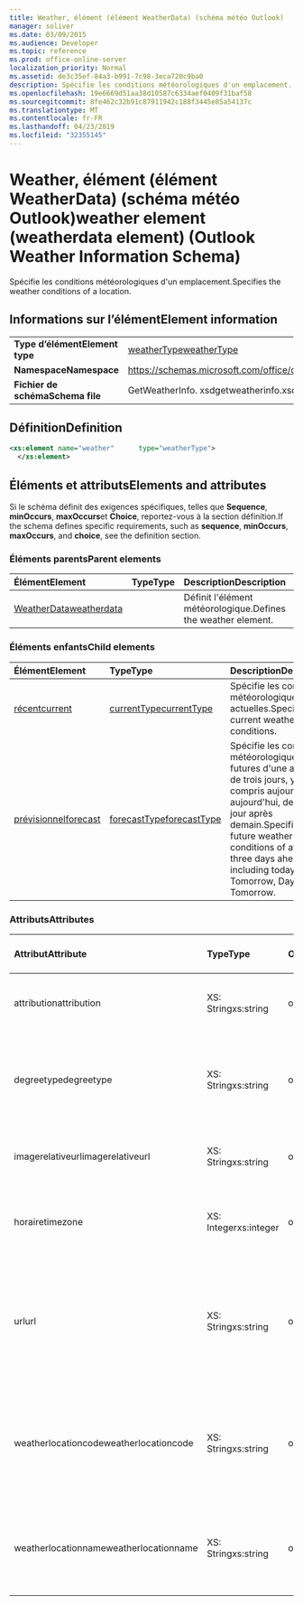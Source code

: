 ```yaml
---
title: Weather, élément (élément WeatherData) (schéma météo Outlook)
manager: soliver
ms.date: 03/09/2015
ms.audience: Developer
ms.topic: reference
ms.prod: office-online-server
localization_priority: Normal
ms.assetid: de3c35ef-84a3-b991-7c98-3eca720c9ba0
description: Spécifie les conditions météorologiques d'un emplacement.
ms.openlocfilehash: 19e6669d51aa38d10587c6334aef0409f31baf58
ms.sourcegitcommit: 8fe462c32b91c87911942c188f3445e85a54137c
ms.translationtype: MT
ms.contentlocale: fr-FR
ms.lasthandoff: 04/23/2019
ms.locfileid: "32355145"
---
```

# <a name="weather-element-weatherdata-element-outlook-weather-information-schema"></a><span data-ttu-id="ca9a8-103">Weather, élément (élément WeatherData) (schéma météo Outlook)</span><span class="sxs-lookup"><span data-stu-id="ca9a8-103">weather element (weatherdata element) (Outlook Weather Information Schema)</span></span>

<span data-ttu-id="ca9a8-104">Spécifie les conditions météorologiques d'un emplacement.</span><span class="sxs-lookup"><span data-stu-id="ca9a8-104">Specifies the weather conditions of a location.</span></span>
  
## <a name="element-information"></a><span data-ttu-id="ca9a8-105">Informations sur l’élément</span><span class="sxs-lookup"><span data-stu-id="ca9a8-105">Element information</span></span>

|||
|:-----|:-----|
|<span data-ttu-id="ca9a8-106">**Type d’élément**</span><span class="sxs-lookup"><span data-stu-id="ca9a8-106">**Element type**</span></span> <br/> |[<span data-ttu-id="ca9a8-107">weatherType</span><span class="sxs-lookup"><span data-stu-id="ca9a8-107">weatherType</span></span>](weathertype-complextype-outlook-weather-information-schema.md) <br/> |
|<span data-ttu-id="ca9a8-108">**Namespace**</span><span class="sxs-lookup"><span data-stu-id="ca9a8-108">**Namespace**</span></span> <br/> |https://schemas.microsoft.com/office/outlook/15/getweatherinfo.xsd  <br/> |
|<span data-ttu-id="ca9a8-109">**Fichier de schéma**</span><span class="sxs-lookup"><span data-stu-id="ca9a8-109">**Schema file**</span></span> <br/> |<span data-ttu-id="ca9a8-110">GetWeatherInfo. xsd</span><span class="sxs-lookup"><span data-stu-id="ca9a8-110">getweatherinfo.xsd</span></span>  <br/> |
   
## <a name="definition"></a><span data-ttu-id="ca9a8-111">Définition</span><span class="sxs-lookup"><span data-stu-id="ca9a8-111">Definition</span></span>

```XML
<xs:element name="weather"      type="weatherType">
  </xs:element>  

```

## <a name="elements-and-attributes"></a><span data-ttu-id="ca9a8-112">Éléments et attributs</span><span class="sxs-lookup"><span data-stu-id="ca9a8-112">Elements and attributes</span></span>

<span data-ttu-id="ca9a8-113">Si le schéma définit des exigences spécifiques, telles que **Sequence**, **minOccurs**, **maxOccurs**et **Choice**, reportez-vous à la section définition.</span><span class="sxs-lookup"><span data-stu-id="ca9a8-113">If the schema defines specific requirements, such as **sequence**, **minOccurs**, **maxOccurs**, and **choice**, see the definition section.</span></span> 
  
### <a name="parent-elements"></a><span data-ttu-id="ca9a8-114">Éléments parents</span><span class="sxs-lookup"><span data-stu-id="ca9a8-114">Parent elements</span></span>

|<span data-ttu-id="ca9a8-115">**Élément**</span><span class="sxs-lookup"><span data-stu-id="ca9a8-115">**Element**</span></span>|<span data-ttu-id="ca9a8-116">**Type**</span><span class="sxs-lookup"><span data-stu-id="ca9a8-116">**Type**</span></span>|<span data-ttu-id="ca9a8-117">**Description**</span><span class="sxs-lookup"><span data-stu-id="ca9a8-117">**Description**</span></span>|
|:-----|:-----|:-----|
|[<span data-ttu-id="ca9a8-118">WeatherData</span><span class="sxs-lookup"><span data-stu-id="ca9a8-118">weatherdata</span></span>](weatherdata-element-outlook-weather-information-schema.md) <br/> ||<span data-ttu-id="ca9a8-119">Définit l'élément météorologique.</span><span class="sxs-lookup"><span data-stu-id="ca9a8-119">Defines the weather element.</span></span>  <br/> |
   
### <a name="child-elements"></a><span data-ttu-id="ca9a8-120">Éléments enfants</span><span class="sxs-lookup"><span data-stu-id="ca9a8-120">Child elements</span></span>

|<span data-ttu-id="ca9a8-121">**Élément**</span><span class="sxs-lookup"><span data-stu-id="ca9a8-121">**Element**</span></span>|<span data-ttu-id="ca9a8-122">**Type**</span><span class="sxs-lookup"><span data-stu-id="ca9a8-122">**Type**</span></span>|<span data-ttu-id="ca9a8-123">**Description**</span><span class="sxs-lookup"><span data-stu-id="ca9a8-123">**Description**</span></span>|
|:-----|:-----|:-----|
|[<span data-ttu-id="ca9a8-124">récent</span><span class="sxs-lookup"><span data-stu-id="ca9a8-124">current</span></span>](current-element-weathertype-complextypeoutlook-weather-information-schema.md) <br/> |[<span data-ttu-id="ca9a8-125">currentType</span><span class="sxs-lookup"><span data-stu-id="ca9a8-125">currentType</span></span>](currenttype-complextype-outlook-weather-information-schema.md) <br/> |<span data-ttu-id="ca9a8-126">Spécifie les conditions météorologiques actuelles.</span><span class="sxs-lookup"><span data-stu-id="ca9a8-126">Specifies the current weather conditions.</span></span>  <br/> |
|[<span data-ttu-id="ca9a8-127">prévisionnel</span><span class="sxs-lookup"><span data-stu-id="ca9a8-127">forecast</span></span>](forecast-element-weathertype-complextypeoutlook-weather-information-schema.md) <br/> |[<span data-ttu-id="ca9a8-128">forecastType</span><span class="sxs-lookup"><span data-stu-id="ca9a8-128">forecastType</span></span>](forecasttype-complextype-outlook-weather-information-schema.md) <br/> |<span data-ttu-id="ca9a8-129">Spécifie les conditions météorologiques futures d'une avance de trois jours, y compris aujourd'hui: aujourd'hui, demain, jour après demain.</span><span class="sxs-lookup"><span data-stu-id="ca9a8-129">Specifies the future weather conditions of at least three days ahead including today: Today, Tomorrow, Day after Tomorrow.</span></span>  <br/> |
   
### <a name="attributes"></a><span data-ttu-id="ca9a8-130">Attributs</span><span class="sxs-lookup"><span data-stu-id="ca9a8-130">Attributes</span></span>

|<span data-ttu-id="ca9a8-131">**Attribut**</span><span class="sxs-lookup"><span data-stu-id="ca9a8-131">**Attribute**</span></span>|<span data-ttu-id="ca9a8-132">**Type**</span><span class="sxs-lookup"><span data-stu-id="ca9a8-132">**Type**</span></span>|<span data-ttu-id="ca9a8-133">**Obligatoire**</span><span class="sxs-lookup"><span data-stu-id="ca9a8-133">**Required**</span></span>|<span data-ttu-id="ca9a8-134">**Description**</span><span class="sxs-lookup"><span data-stu-id="ca9a8-134">**Description**</span></span>|<span data-ttu-id="ca9a8-135">**Valeurs possibles**</span><span class="sxs-lookup"><span data-stu-id="ca9a8-135">**Possible values**</span></span>|
|:-----|:-----|:-----|:-----|:-----|
|<span data-ttu-id="ca9a8-136">attribution</span><span class="sxs-lookup"><span data-stu-id="ca9a8-136">attribution</span></span>  <br/> |<span data-ttu-id="ca9a8-137">XS: String</span><span class="sxs-lookup"><span data-stu-id="ca9a8-137">xs:string</span></span>  <br/> |<span data-ttu-id="ca9a8-138">obligatoire</span><span class="sxs-lookup"><span data-stu-id="ca9a8-138">required</span></span>  <br/> |<span data-ttu-id="ca9a8-139">Spécifie la source des informations météorologiques.</span><span class="sxs-lookup"><span data-stu-id="ca9a8-139">Specifies the source of the weather information.</span></span>  <br/> |<span data-ttu-id="ca9a8-140">Une valeur du type xs: String</span><span class="sxs-lookup"><span data-stu-id="ca9a8-140">A value of the type xs:string</span></span>  <br/> |
|<span data-ttu-id="ca9a8-141">degreetype</span><span class="sxs-lookup"><span data-stu-id="ca9a8-141">degreetype</span></span>  <br/> |<span data-ttu-id="ca9a8-142">XS: String</span><span class="sxs-lookup"><span data-stu-id="ca9a8-142">xs:string</span></span>  <br/> |<span data-ttu-id="ca9a8-143">obligatoire</span><span class="sxs-lookup"><span data-stu-id="ca9a8-143">required</span></span>  <br/> |<span data-ttu-id="ca9a8-144">Indique l'unité de température de l'emplacement (par exemple, Celsius).</span><span class="sxs-lookup"><span data-stu-id="ca9a8-144">Specifies the unit for the temperature of the location for example, Celsius.</span></span>  <br/> |<span data-ttu-id="ca9a8-145">C, F</span><span class="sxs-lookup"><span data-stu-id="ca9a8-145">C, F</span></span>  <br/> |
|<span data-ttu-id="ca9a8-146">imagerelativeurl</span><span class="sxs-lookup"><span data-stu-id="ca9a8-146">imagerelativeurl</span></span>  <br/> |<span data-ttu-id="ca9a8-147">XS: String</span><span class="sxs-lookup"><span data-stu-id="ca9a8-147">xs:string</span></span>  <br/> |<span data-ttu-id="ca9a8-148">obligatoire</span><span class="sxs-lookup"><span data-stu-id="ca9a8-148">required</span></span>  <br/> |<span data-ttu-id="ca9a8-149">Spécifie l'URL de l'image pour l'emplacement.</span><span class="sxs-lookup"><span data-stu-id="ca9a8-149">Specifies the URL of the image for the location.</span></span>  <br/> |<span data-ttu-id="ca9a8-150">Une valeur du type xs: String</span><span class="sxs-lookup"><span data-stu-id="ca9a8-150">A value of the type xs:string</span></span>  <br/> |
|<span data-ttu-id="ca9a8-151">horaire</span><span class="sxs-lookup"><span data-stu-id="ca9a8-151">timezone</span></span>  <br/> |<span data-ttu-id="ca9a8-152">XS: Integer</span><span class="sxs-lookup"><span data-stu-id="ca9a8-152">xs:integer</span></span>  <br/> |<span data-ttu-id="ca9a8-153">obligatoire</span><span class="sxs-lookup"><span data-stu-id="ca9a8-153">required</span></span>  <br/> |<span data-ttu-id="ca9a8-154">Spécifie le décalage GMT.</span><span class="sxs-lookup"><span data-stu-id="ca9a8-154">Specifies the GMT offset.</span></span>  <br/> |<span data-ttu-id="ca9a8-155">Une valeur comprise entre-11 et 12 inclus</span><span class="sxs-lookup"><span data-stu-id="ca9a8-155">A value between -11 and 12 inclusive</span></span>  <br/> |
|<span data-ttu-id="ca9a8-156">url</span><span class="sxs-lookup"><span data-stu-id="ca9a8-156">url</span></span>  <br/> |<span data-ttu-id="ca9a8-157">XS: String</span><span class="sxs-lookup"><span data-stu-id="ca9a8-157">xs:string</span></span>  <br/> |<span data-ttu-id="ca9a8-158">obligatoire</span><span class="sxs-lookup"><span data-stu-id="ca9a8-158">required</span></span>  <br/> |<span data-ttu-id="ca9a8-159">Spécifie l'URL de la page Web du service météo qui contient des informations météorologiques pour l'emplacement spécifié.</span><span class="sxs-lookup"><span data-stu-id="ca9a8-159">Specifies the URL for the web page of the weather service that contains weather information for the specified location.</span></span>  <br/> |<span data-ttu-id="ca9a8-160">Une valeur du type xs: String</span><span class="sxs-lookup"><span data-stu-id="ca9a8-160">A value of the type xs:string</span></span>  <br/> |
|<span data-ttu-id="ca9a8-161">weatherlocationcode</span><span class="sxs-lookup"><span data-stu-id="ca9a8-161">weatherlocationcode</span></span>  <br/> |<span data-ttu-id="ca9a8-162">XS: String</span><span class="sxs-lookup"><span data-stu-id="ca9a8-162">xs:string</span></span>  <br/> |<span data-ttu-id="ca9a8-163">obligatoire</span><span class="sxs-lookup"><span data-stu-id="ca9a8-163">required</span></span>  <br/> |<span data-ttu-id="ca9a8-164">Spécifie le code associé à l'emplacement utilisé pour distinguer plusieurs emplacements portant le même nom.</span><span class="sxs-lookup"><span data-stu-id="ca9a8-164">Specifies the code that is associated with the location used to distinguish multiple location that have the same name.</span></span>  <br/> |<span data-ttu-id="ca9a8-165">Une valeur du type xs: String</span><span class="sxs-lookup"><span data-stu-id="ca9a8-165">A value of the type xs:string</span></span>  <br/> |
|<span data-ttu-id="ca9a8-166">weatherlocationname</span><span class="sxs-lookup"><span data-stu-id="ca9a8-166">weatherlocationname</span></span>  <br/> |<span data-ttu-id="ca9a8-167">XS: String</span><span class="sxs-lookup"><span data-stu-id="ca9a8-167">xs:string</span></span>  <br/> |<span data-ttu-id="ca9a8-168">obligatoire</span><span class="sxs-lookup"><span data-stu-id="ca9a8-168">required</span></span>  <br/> |<span data-ttu-id="ca9a8-169">Spécifie le nom de l'emplacement qui apparaît dans le contrôle de liste déroulante.</span><span class="sxs-lookup"><span data-stu-id="ca9a8-169">Specifies the name of the location that appears in the drop-down control.</span></span>  <br/> |<span data-ttu-id="ca9a8-170">Une valeur du type xs: String</span><span class="sxs-lookup"><span data-stu-id="ca9a8-170">A value of the type xs:string</span></span>  <br/> |
   

